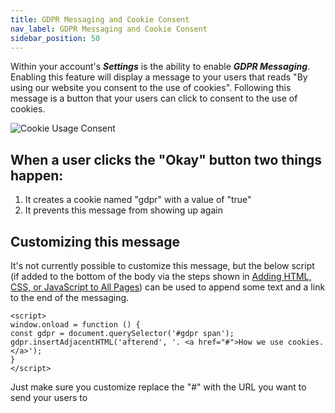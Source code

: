 ```yaml
---
title: GDPR Messaging and Cookie Consent
nav_label: GDPR Messaging and Cookie Consent
sidebar_position: 50
---
```


Within your account's ***Settings*** is the ability to enable ***GDPR Messaging***. Enabling this feature will display a message to your users that reads "By using our website you consent to the use of cookies". Following this message is a button that your users can click to consent to the use of cookies.

![Cookie Usage Consent](/assets/studio/image__3.png) 

## When a user clicks the "Okay" button two things happen:

1. It creates a cookie named "gdpr" with a value of "true"
2. It prevents this message from showing up again

## Customizing this message

It's not currently possible to customize this message, but the below script (if added to the bottom of the body via the steps shown in [Adding HTML, CSS, or JavaScript to All Pages](/docs/studio/Integrations/Adding-HTML-CSS-or-JavaScript-to-all-your-pages)) can be used to append some text and a link to the end of the messaging.

```
<script>  
window.onload = function () {  
const gdpr = document.querySelector('#gdpr span');  
gdpr.insertAdjacentHTML('afterend', '. <a href="#">How we use cookies.</a>');  
}  
</script>

```

Just make sure you customize replace the "#" with the URL you want to send your users to


